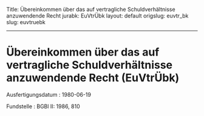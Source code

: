 Title: Übereinkommen über das auf vertragliche Schuldverhältnisse anzuwendende Recht
jurabk: EuVtrÜbk
layout: default
origslug: euvtr_bk
slug: euvtruebk

---

# Übereinkommen über das auf vertragliche Schuldverhältnisse anzuwendende Recht (EuVtrÜbk)

Ausfertigungsdatum
:   1980-06-19

Fundstelle
:   BGBl II: 1986, 810

